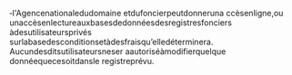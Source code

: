 ‐l'Agencenationaledudomaine etdufoncierpeutdonneruna ccèsenligne,ou unaccèsenlectureauxbasesdedonnéesdesregistresfonciers àdesutilisateursprivés surlabasedesconditionsetàdesfraisqu’elledéterminera.
Aucundesditsutilisateursneser aautoriséàmodifierquelque donnéequecesoitdansle registreprévu.